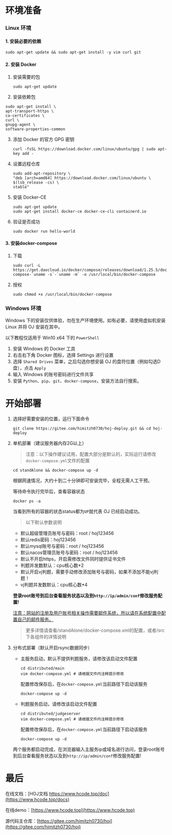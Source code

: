 # 环境准备

### Linux 环境

#### 1. 安装必要的依赖

```shell
sudo apt-get update && sudo apt-get install -y vim curl git
```

#### 2. 安装 Docker

1. 安装需要的包

   ```shell
   sudo apt-get update
   ```

2.  安装依赖包

   ```shell
   sudo apt-get install \
   apt-transport-https \
   ca-certificates \
   curl \
   gnupg-agent \
   software-properties-common
   ```

3. 添加 Docker 的官方 GPG 密钥

   ```shell
   curl -fsSL https://download.docker.com/linux/ubuntu/gpg | sudo apt-key add -
   ```

4. 设置远程仓库

   ```shell
   sudo add-apt-repository \
   "deb [arch=amd64] https://download.docker.com/linux/ubuntu \
   $(lsb_release -cs) \
   stable"
   ```

5. 安装 Docker-CE

   ```shell
   sudo apt-get update
   sudo apt-get install docker-ce docker-ce-cli containerd.io
   ```

6. 验证是否成功

   ```shell
   sudo docker run hello-world
   ```

#### 3.  安装docker-compose

1. 下载

   ```shell
   sudo curl -L https://get.daocloud.io/docker/compose/releases/download/1.25.5/docker-compose-`uname -s`-`uname -m` -o /usr/local/bin/docker-compose
   ```

2. 授权

   ```shell
   sudo chmod +x /usr/local/bin/docker-compose
   ```

### Windows 环境

Windows 下的安装仅供体验，勿在生产环境使用。如有必要，请使用虚拟机安装 Linux 并将 OJ 安装在其中。

以下教程仅适用于 Win10 x64 下的 `PowerShell`

1. 安装 Windows 的 Docker 工具
2. 右击右下角 Docker 图标，选择 Settings 进行设置
3. 选择 `Shared Drives` 菜单，之后勾选你想安装 OJ 的盘符位置（例如勾选D盘），点击 `Apply`
4. 输入 Windows 的账号密码进行文件共享
5. 安装 `Python`、`pip`、`git`、`docker-compose`，安装方法自行搜索。



# 开始部署

1. 选择好需要安装的位置，运行下面命令

   ```shell
   git clone https://gitee.com/himitzh0730/hoj-deploy.git && cd hoj-deploy
   ```

2. 单机部署（建议服务器内存2G以上）

   > 注意：以下操作建议试用，配置大部分是默认的，实际运行请修改`docker-compose.yml`文件的配置

   ```shell
   cd standAlone && docker-compose up -d
   ```

   根据网速情况，大约十到二十分钟即可安装完毕，全程无需人工干预。

   等待命令执行完毕后，查看容器状态

   ```shell
   docker ps -a
   ```

   当看到所有的容器的状态status都为`UP`就代表 OJ 已经启动成功。

   > 以下默认参数说明

   - 默认超级管理员账号与密码：root / hoj123456
   - 默认redis密码：hoj123456
   - 默认mysql账号与密码：root / hoj123456
   - 默认nacos管理员账号与密码：root / hoj123456
   - 默认不开启https，开启需修改文件同时提供证书文件
   - 判题并发数默认：cpu核心数*2
   - 默认开启vj判题，需要手动修改添加账号与密码，如果不添加不能vj判题！
   - vj判题并发数默认：cpu核心数*4

   **登录root账号到后台查看服务状态以及到`http://ip/admin/conf`修改服务配置!**

   <u>注意：网站的注册及用户账号相关操作需要邮件系统，所以请在系统配置中配置自己的邮件服务。</u>

   > 更多详情请查看/standAlone/docker-compose.xml的配置，或者/src下各组件的详情说明

3. 分布式部署（默认开启rsync数据同步）

   - 主服务启动，默认不提供判题服务，请修改该启动文件配置

     ```shell
     cd distributed/main
     vim docker-compose.yml # 请根据文件内注释提示修改
     ```

     配置修改保存后，在`docker-compose.yml`当前路径下启动该服务

     ```shell
     docker-compose up -d
     ```

   - 判题服务启动，请修改该启动文件配置

     ```shell
     cd distributed/judgeserver
     vim docker-compose.yml # 请根据文件内注释提示修改
     ```

     配置修改保存后，在`docker-compose.yml`当前路径下启动该服务

     ```shell
     docker-compose up -d
     ```

   两个服务都启动完成，在浏览器输入主服务ip或域名进行访问，登录root账号到后台查看服务状态以及到`http://ip/admin/conf`修改服务配置!

   

# 最后

在线文档：[HOJ文档 https://www.hcode.top/doc](https://www.hcode.top/docs)

在线demo：[https://www.hcode.top](https://www.hcode.top)

源代码主仓库：[https://gitee.com/himitzh0730/hoj](https://gitee.com/himitzh0730/hoj)